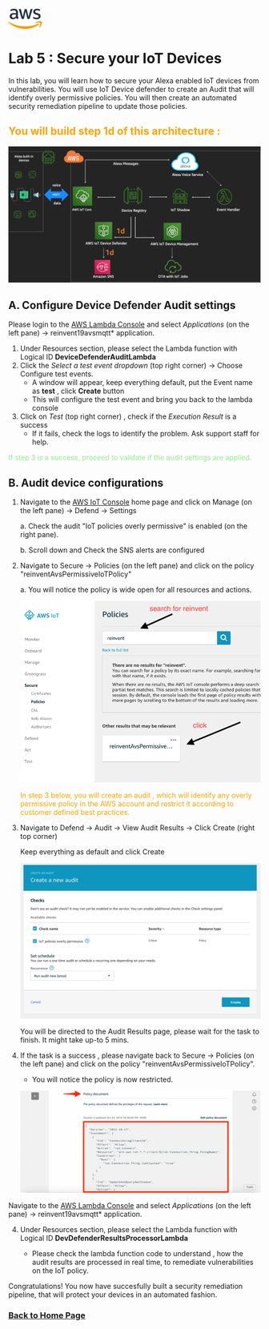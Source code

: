 ![alt text](../images/aws_logo.png)

# Lab 5 : Secure your IoT Devices

In this lab, you will learn how to secure your Alexa enabled IoT devices from vulnerabilities. You will use IoT Device defender to create an Audit that will identify overly permissive policies. You will then create an automated security remediation pipeline to update those policies. 

## <span style="color:orange"> You will build step 1d of this architecture :</span>
![alt text](../images/arch-1d.png)

## A. Configure Device Defender Audit settings 
Please login to the [AWS Lambda Console](https://console.aws.amazon.com/lambda/) and select *Applications* (on the left pane) -> reinvent19avsmqtt* application. 
1. Under Resources section, please select the Lambda function with Logical ID **DeviceDefenderAuditLambda**
2. Click the *Select a test event dropdown* (top right corner) -> Choose Configure test events. 
    -   A window will appear, keep everything default, put the Event name as **test** , click **Create** button
    -  This will configure the test event and bring you back to the lambda console 
3. Click on *Test* (top right corner) , check if the *Execution Result* is a success 
    - If it fails, check the logs to identify the problem. Ask support staff for help. 

<span style="color:lightgreen">If step 3 is a success, proceed to validate if the audit settings are applied.</span>

## B. Audit device configurations 

1. Navigate to the [AWS IoT Console](https://console.aws.amazon.com/iot/) home page and click on Manage (on the left pane) -> Defend -> Settings 

    a. Check the audit "IoT policies overly permissive" is enabled (on the right pane). 

    b. Scroll down and Check the SNS alerts are configured

2. Navigate to Secure -> Policies (on the left pane) and click on the policy "reinventAvsPermissiveIoTPolicy" 

    a. You will notice the policy is wide open for all resources and actions. 

    ![alt text](../images/defenderpolicy.png)

    <span style="color:orange">In step 3 below, you will create an audit , which will identify any overly permissive policy in the AWS account and restrict it according to customer defined best practices. </span>

2. Navigate to Defend -> Audit -> View Audit Results -> Click Create (right top corner)

    Keep everything as default and click Create 

     ![alt text](../images/audit-adhoc.png)
    

    You will be directed to the Audit Results page, please wait for the task to finish. It might take up-to 5 mins. 

3. If the task is a success , please navigate back to Secure -> Policies (on the left pane) and click on the policy "reinventAvsPermissiveIoTPolicy". 

    -  You will notice the policy is now restricted. 

    ![alt text](../images/policy-change.png)

Navigate to the [AWS Lambda Console](https://console.aws.amazon.com/lambda/) and select *Applications* (on the left pane) -> reinvent19avsmqtt* application. 

4. Under Resources section, please select the Lambda function with Logical ID **DevDefenderResultsProcessorLambda**

    -  Please check the lambda function code to understand , how the audit results are processed in real time, to remediate vulnerabilities on the IoT policy. 


Congratulations! You now have succesfully built a security remediation pipeline, that will protect your devices in an automated fashion. 

### [Back to Home Page](../readme.md)